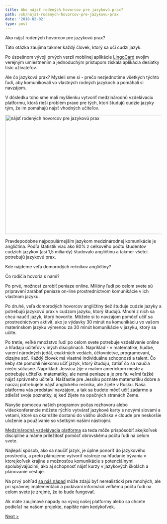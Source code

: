 ```yaml
---
title: Ako nájsť rodených hovorcov pre jazykovú prax?
path: /sk/najst-rodenych-hovorcov-pre-jazykovu-prax
date: '2018-02-02'
type: post
---
```


Ako nájsť rodených hovorcov pre jazykovú prax?

Táto otázka zaujíma takmer každý človek, ktorý sa učí cudzí jazyk.

Po úspešnom vývoji prvých verzií mobilnej aplikácie <a href="https://lingocard.com">LingoCard</a> svojím verejným umiestnením a jednoduchým prístupom získala aplikácia desiatky tisíc užívateľov.

Ale čo jazyková prax? Mysleli sme si - prečo nezjednotíme všetkých týchto ľudí, aby komunikovali vo vlastných rodných jazykoch a pomáhali si navzájom.

V dôsledku toho sme mali myšlienku vytvoriť medzinárodnú vzdelávaciu platformu, ktorá rieši problém praxe pre tých, ktorí študujú cudzie jazyky tým, že im pomáhajú nájsť vhodných učiteľov.

<img class="aligncenter wp-image-78 size-full" src="../images/platform/social-network.jpg" alt="nájsť rodených hovorcov pre jazykovú prax" width="628" height="383" />

Pravdepodobne najpopulárnejším jazykom medzinárodnej komunikácie je angličtina. Podľa štatistík viac ako 80% z celkového počtu študentov cudzích jazykov (asi 1,5 miliardy) študovalo angličtinu a takmer všetci potrebujú jazykovú prax.

Kde nájdeme veľa domorodých rečníkov angličtiny?

Čo rodičia hovoria s nami?

Po prvé, možnosť zarobiť peniaze online. Milióny ľudí po celom svete sú pripravení zarábať peniaze on-line prostredníctvom komunikácie v ich vlastnom jazyku.

Po druhé, veľa domorodých hovorcov angličtiny tiež študuje cudzie jazyky a potrebujú jazykovú prax v cudzom jazyku, ktorý študujú. Mnohí z nich sa chcú naučiť jazyk, ktorý hovoríte. Môžete si to navzájom pomôcť učiť sa prostredníctvom aktivít, ako je výdavky 30 minút na komunikáciu vo vašom materinskom jazyku výmenou za 30 minút komunikácie v jazyku, ktorý sa učíte.

Po tretie, veľké množstvo ľudí po celom svete potrebuje vzdelávanie online a hľadajú učiteľov v iných disciplínach. Napríklad - v matematike, hudbe, varení národných jedál, exaktných vedách, účtovníctve, programovaní, dizajne atď. Každý človek má vlastné individuálne schopnosti a talent. Čo keby ste pomohli niekomu učiť jazyk, ktorý študujú, zatiaľ čo sa naučia niečo súčasne. Napríklad: Jessica žije v malom americkom meste a potrebuje učiteľku matematiky, ale nemá peniaze a je pre ňu veľmi ťažké nájsť správneho učiteľa. Našťastie pre Jessiku poznáte matematiku dobre a naozaj potrebujete nájsť anglického rečníka, ale žijete v Rusku. Naša platforma vás predstaví navzájom, a tak sa budete môcť učiť zadarmo a zdieľať svoje poznatky, aj keď žijete na opačných stranách Zeme.

Navyše pomocou našich programov počas rozhovoru alebo videokonferencie môžete rýchlo vytvárať jazykové karty s novými slovami a vetami, ktoré sa okamžite dostanú do vášho úložiska v cloude pre neskoršie uloženie a používanie so všetkými našimi nástrojmi.

<a href="https://lingocard.com">Medzinárodná vzdelávacia platforma</a> sa teda môže prispôsobiť akejkoľvek disciplíne a máme príležitosť pomôcť obrovskému počtu ľudí na celom svete.

Najlepší spôsob, ako sa naučiť jazyk, je úplne ponoriť do jazykového prostredia, a preto plánujeme vytvoriť nástroje na hľadanie bývania v ktorejkoľvek krajine s možnosťou komunikácie s potenciálnymi spolubývajúcimi, ako aj schopnosť nájsť kurzy v jazykových školách a plánovanie cestuje.

Na prvý pohľad <a href="http://lingocard.org">sa náš nápad</a> môže zdajú byť nerealistickí pre mnohých, ale pri správnej implementácii a podávaní informácií veľkému počtu ľudí na celom svete je zrejmé, že to bude fungovať.

Ak máte zaujímavé nápady na vývoj našej platformy alebo sa chcete podieľať na našom projekte, napíšte nám kedykoľvek.

<a href="/sk/ako-sa-rychlo-naucit-anglictinu">Next ></a>